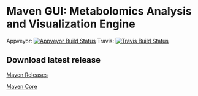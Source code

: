 
# Maven GUI: Metabolomics Analysis and Visualization Engine

Appveyor: [![Appveyor Build Status](https://ci.appveyor.com/api/projects/status/github/eugenemel/maven?branch=master&svg=true&retina=true)](https://ci.appveyor.com/project/eugenemel/maven)
Travis: [![Travis Build Status](https://travis-ci.org/eugenemel/maven.svg?branch=master)](https://travis-ci.org/eugenemel/maven)


## Download latest release

[Maven Releases](https://github.com/eugenemel/maven/releases)

[Maven Core](https://github.com/eugenemel/maven_core)
